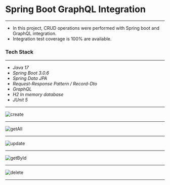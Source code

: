 # Spring Boot GraphQL Integration
___
* In this project, CRUD operations were performed with Spring boot and GraphQL integration. 
* Integration test coverage is 100% are available.

### Tech Stack
___
- _Java 17_
- _Spring Boot 3.0.6_
- _Spring Data JPA_
- _Request-Response Pattern / Record-Dto_
- _GraphQL_
- _H2 In memory database_
- _JUnit 5_

___
![create](https://user-images.githubusercontent.com/81089561/236304205-e4da5d2c-64c9-43aa-98eb-43df98312e0b.jpg)
___
![getAll](https://user-images.githubusercontent.com/81089561/236304593-d3b1dbdf-7a13-4600-a1b7-816238b1a77b.jpg)
___
![update](https://user-images.githubusercontent.com/81089561/236304620-589c7eb0-1dec-4295-807f-49f041fcc011.jpg)
___
![getById](https://user-images.githubusercontent.com/81089561/236305409-3c75bc32-fd1c-41e8-9a47-09cad6a0d4d8.jpg)
___
![delete](https://user-images.githubusercontent.com/81089561/236305442-b4ee344d-e539-445a-b0f1-1d63b8639581.jpg)
___
